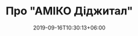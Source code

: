 ---
title: "Про \"АМІКО Діджитал\""
date: 2019-09-16T10:30:13+06:00
draft: false
keywords: "АМІКО Діджитал, інформація про компанію"
description: "Інформація про АМІКО Діджитал"
bg_image: "images/bg/about-bg.webp"
---